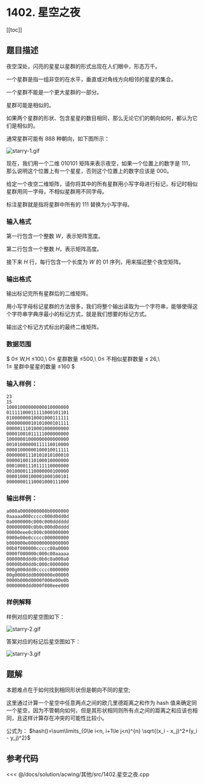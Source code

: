 # 1402. 星空之夜

[[toc]]

## 题目描述

夜空深处，闪亮的星星以星群的形式出现在人们眼中，形态万千。

一个星群是指一组非空的在水平，垂直或对角线方向相邻的星星的集合。

一个星群不能是一个更大星群的一部分。

星群可能是相似的。

如果两个星群的形状、包含星星的数目相同，那么无论它们的朝向如何，都认为它们是相似的。

通常星群可能有 888 种朝向，如下图所示：

![starry-1.gif](https://cdn.acwing.com/media/article/image/2020/03/03/19_6107c0e05d-starry-1.gif)

现在，我们用一个二维 010101 矩阵来表示夜空，如果一个位置上的数字是 111，那么说明这个位置上有一个星星，否则这个位置上的数字应该是 000。

给定一个夜空二维矩阵，请你将其中的所有星群用小写字母进行标记，标记时相似星群用同一字母，不相似星群用不同字母。

标注星群就是指将星群中所有的 111 替换为小写字母。

### 输入格式

第一行包含一个整数 $W$，表示矩阵宽度。

第二行包含一个整数 $H$，表示矩阵高度。

接下来 $H$ 行，每行包含一个长度为 $W$ 的 $01$ 序列，用来描述整个夜空矩阵。

### 输出格式

输出标记完所有星群后的二维矩阵。

用小写字母标记星群的方法很多，我们将整个输出读取为一个字符串，能够使得这个字符串字典序最小的标记方式，就是我们想要的标记方式。

输出这个标记方式标出的最终二维矩阵。

### 数据范围

$
0≤ W,H ≤100,\\
0≤ 星群数量 ≤500,\\
0≤ 不相似星群数量 ≤ 26,\\  
1≤ 星群中星星的数量 ≤160
$

### 输入样例：

    23
    15
    10001000000000010000000
    01111100011111000101101
    01000000010001000111111
    00000000010101000101111
    00000111010001000000000
    00001001011111000000000
    10000001000000000000000
    00101000000111110010000
    00001000000100010011111
    00000001110101010100010
    00000100110100010000000
    00010001110111110000000
    00100001110000000100000
    00001000100001000100101
    00000001110001000111000

### 输出样例：

    a000a0000000000b0000000
    0aaaaa000ccccc000d0dd0d
    0a0000000c000c000dddddd
    000000000c0b0c000d0dddd
    00000eee0c000c000000000
    0000e00e0ccccc000000000
    b000000e000000000000000
    00b0f000000ccccc00a0000
    0000f000000c000c00aaaaa
    0000000ddd0c0b0c0a000a0
    00000b00dd0c000c0000000
    000g000ddd0ccccc0000000
    00g0000ddd0000000e00000
    0000b000d0000f000e00e0b
    0000000ddd000f000eee000

### 样例解释

样例对应的星空图如下：

![starry-2.gif](https://cdn.acwing.com/media/article/image/2020/03/03/19_41fd00a45d-starry-2.gif)

答案对应的标记后星空图如下：

![starry-3.gif](https://cdn.acwing.com/media/article/image/2020/03/03/19_7a5ce3ec5d-starry-3.gif)

## 题解

本题难点在于如何找到相同形状但是朝向不同的星空;

这里通过计算一个星空中任意两点之间的欧几里德距离之和作为 hash 值来确定同一个星空，因为不管朝向如何，但是其形状相同则所有点之间的距离之和应该也相同，且这样计算存在冲突的可能性比较小。

公式为： $hash()=\sum\limits_{0\le i<n, i+1\le j<n}^{n} \sqrt{(x_i - x_j)^2+(y_i - y_j)^2}$

## 参考代码

<<< @/docs/solution/acwing/其他/src/1402.星空之夜.cpp
